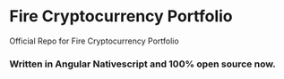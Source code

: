 # Fire Cryptocurrency Portfolio

Official Repo for Fire Cryptocurrency Portfolio

### Written in Angular Nativescript and 100% open source now.
